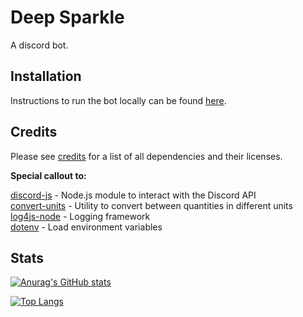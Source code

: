 # Deep Sparkle

A discord bot.

## Installation

Instructions to run the bot locally can be found [here](installation.md).

## Credits

Please see [credits](credits.md) for a list of all dependencies and their licenses.

**Special callout to:**

[discord-js](https://github.com/discordjs/discord.js) - Node.js module to interact with the Discord API<br>
[convert-units](https://github.com/convert-units/convert-units) - Utility to convert between quantities in different units<br>
[log4js-node](https://github.com/log4js-node/log4js-node) - Logging framework<br>
[dotenv](https://github.com/motdotla/dotenv) - Load environment variables

## Stats

[![Anurag's GitHub stats](https://github-readme-stats.vercel.app/api?username=pbr4ne&show_icons=true&theme=radical)](https://github.com/anuraghazra/github-readme-stats)

[![Top Langs](https://github-readme-stats.vercel.app/api/top-langs/?username=pbr4ne&theme=radical&layout=compact)](https://github.com/anuraghazra/github-readme-stats)
